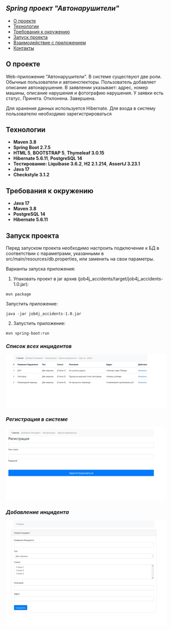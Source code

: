## *Spring проект "Автонарушители"*

+ [О проекте](#О-проекте)
+ [Технологии](#Технологии)
+ [Требования к окружению](#Требования-к-окружению)
+ [Запуск проекта](#Запуск-проекта)
+ [Взаимодействие с приложением](#Взаимодействие-с-приложением)
+ [Контакты](#Контакты)

## О проекте

Web-приложение "Автонарушители". 
В системе существуют две роли. Обычные пользователи и автоинспекторы.
Пользователь добавляет описание автонарушение.
В заявлении указывает: адрес, номер машины, описание нарушения и фотографию нарушения.
У заявки есть статус. Принята. Отклонена. Завершена.

Для хранения данных используется Hibernate.
Для входа в систему пользователю необходимо зарегистрироваться

## Технологии

+ **Maven 3.8**
+ **Spring Boot 2.7.5**
+ **HTML 5**, **BOOTSTRAP 5**, **Thymeleaf 3.0.15**
+ **Hibernate 5.6.11**, **PostgreSQL 14**
+ **Тестирование:** **Liquibase 3.6.2**, **H2 2.1.214**, **AssertJ 3.23.1**
+ **Java 17**
+ **Checkstyle 3.1.2**

## Требования к окружению
+ **Java 17**
+ **Maven 3.8**
+ **PostgreSQL 14**
+ **Hibernate 5.6.11**

## Запуск проекта
Перед запуском проекта необходимо настроить подключение к БД в соответствии с параметрами, 
указанными в src/main/resources/db.properties, или заменить на свои параметры.

Варианты запуска приложения:
1. Упаковать проект в jar архив (job4j_accidents/target/job4j_accidents-1.0.jar):
``` 
mvn package
``` 
Запустить приложение:
```
java -jar job4j_accidents-1.0.jar 
```
2. Запустить приложение:
```
mvn spring-boot:run
```

### *Список всех инцидентов*
![](img/accident1.jpg)

### *Регистрация в системе*
![](img/accident2.jpg)

### *Добавление инцидента*
![](img/accident3.jpg)
